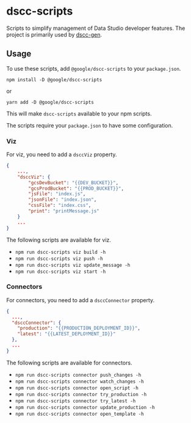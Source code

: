 # dscc-scripts

Scripts to simplify management of Data Studio developer features. The project is
primarily used by [dscc-gen].

## Usage

To use these scripts, add `@google/dscc-scripts` to your `package.json`.

```shell
npm install -D @google/dscc-scripts
```

or

```shell
yarn add -D @google/dscc-scripts
```

This will make `dscc-scripts` available to your npm scripts.

The scripts require your `package.json` to have some configuration.

### Viz

For viz, you need to add a `dsccViz` property.

```json
{
    ...,
    "dsccViz": {
        "gcsDevBucket": "{{DEV_BUCKET}}",
        "gcsProdBucket": "{{PROD_BUCKET}}",
        "jsFile": "index.js",
        "jsonFile": "index.json",
        "cssFile": "index.css",
        "print": "printMessage.js"
    }
    ...
}
```

The following scripts are available for viz.

+   `npm run dscc-scripts viz build -h`
+   `npm run dscc-scripts viz push -h`
+   `npm run dscc-scripts viz update_message -h`
+   `npm run dscc-scripts viz start -h`

### Connectors

For connectors, you need to add a `dsccConnector` property.

```json
{
  ...,
  "dsccConnector": {
    "production": "{{PRODUCTION_DEPLOYMENT_ID}}",
    "latest": "{{LATEST_DEPLOYMENT_ID}}"
  },
  ...
}
```

The following scripts are available for connectors.

+   `npm run dscc-scripts connector push_changes -h`
+   `npm run dscc-scripts connector watch_changes -h`
+   `npm run dscc-scripts connector open_script -h`
+   `npm run dscc-scripts connector try_production -h`
+   `npm run dscc-scripts connector try_latest -h`
+   `npm run dscc-scripts connector update_production -h`
+   `npm run dscc-scripts connector open_template -h`

[dscc-gen]: https://github.com/googledatastudio/tooling/packages/dscc-gen
